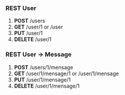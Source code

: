 ### REST User 
1. **POST** /users
2. **GET** /user/1 or /user
3. **PUT** /user/1
4. **DELETE** /user/1

### REST User -> Message 
1. **POST** /users/1/mensage
2. **GET** /user/1/mensage/1 or /user/1/mensage
3. **PUT** /user/1/mensage/1
4. **DELETE** /user/1/mensage/1
